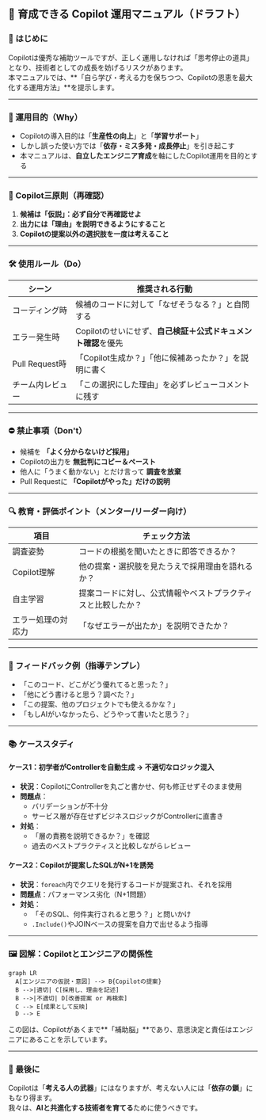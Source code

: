 ## 🚀 育成できる Copilot 運用マニュアル（ドラフト）

### 📘 はじめに

Copilotは優秀な補助ツールですが、正しく運用しなければ「思考停止の道具」となり、技術者としての成長を妨げるリスクがあります。\
本マニュアルでは、\*\*「自ら学び・考える力を保ちつつ、Copilotの恩恵を最大化する運用方法」\*\*を提示します。

---

### 🎯 運用目的（Why）

- Copilotの導入目的は「**生産性の向上**」と「**学習サポート**」
- しかし誤った使い方では「**依存・ミス多発・成長停止**」を引き起こす
- 本マニュアルは、**自立したエンジニア育成**を軸にしたCopilot運用を目的とする

---

### 🧭 Copilot三原則（再確認）

1. **候補は「仮説」：必ず自分で再確認せよ**
2. **出力には「理由」を説明できるようにすること**
3. **Copilotの提案以外の選択肢を一度は考えること**

---

### 🛠 使用ルール（Do）

| シーン           | 推奨される行動                              |
| ------------- | ------------------------------------ |
| コーディング時       | 候補のコードに対して「なぜそうなる？」と自問する             |
| エラー発生時        | Copilotのせいにせず、**自己検証＋公式ドキュメント確認**を優先 |
| Pull Request時 | 「Copilot生成か？」「他に候補あったか？」を説明に書く       |
| チーム内レビュー      | 「この選択にした理由」を必ずレビューコメントに残す            |

---

### ⛔ 禁止事項（Don't）

- 候補を **「よく分からないけど採用」**
- Copilotの出力を **無批判にコピー＆ペースト**
- 他人に「うまく動かない」とだけ言って **調査を放棄**
- Pull Requestに **「Copilotがやった」だけの説明**

---

### 🔍 教育・評価ポイント（メンター/リーダー向け）

| 項目        | チェック方法                         |
| --------- | ------------------------------ |
| 調査姿勢      | コードの根拠を聞いたときに即答できるか？           |
| Copilot理解 | 他の提案・選択肢を見たうえで採用理由を語れるか？       |
| 自主学習      | 提案コードに対し、公式情報やベストプラクティスと比較したか？ |
| エラー処理の対応力 | 「なぜエラーが出たか」を説明できたか？            |

---

### 💬 フィードバック例（指導テンプレ）

- 「このコード、どこがどう優れてると思った？」
- 「他にどう書けると思う？調べた？」
- 「この提案、他のプロジェクトでも使えるかな？」
- 「もしAIがいなかったら、どうやって書いたと思う？」

---

### 📚 ケーススタディ

#### ケース1：初学者がControllerを自動生成 → 不適切なロジック混入

- **状況**：CopilotにControllerを丸ごと書かせ、何も修正せずそのまま使用
- **問題点**：
  - バリデーションが不十分
  - サービス層が存在せずビジネスロジックがControllerに直書き
- **対処**：
  - 「層の責務を説明できるか？」を確認
  - 過去のベストプラクティスと比較しながらレビュー

#### ケース2：Copilotが提案したSQLがN+1を誘発

- **状況**：`foreach`内でクエリを発行するコードが提案され、それを採用
- **問題点**：パフォーマンス劣化（N+1問題）
- **対処**：
  - 「そのSQL、何件実行されると思う？」と問いかけ
  - `.Include()`やJOINベースの提案を自力で出せるよう指導

---

### 🖼 図解：Copilotとエンジニアの関係性

```mermaid
graph LR
  A[エンジニアの仮説・意図] --> B{Copilotの提案}
  B -->|適切| C[採用し、理由を記述]
  B -->|不適切| D[改善提案 or 再検索]
  C --> E[成果として反映]
  D --> E
```

この図は、Copilotがあくまで\*\*「補助脳」\*\*であり、意思決定と責任はエンジニアにあることを示しています。

---

### 🧠 最後に

Copilotは「**考える人の武器**」にはなりますが、考えない人には「**依存の鎖**」にもなり得ます。\
我々は、**AIと共進化する技術者を育てる**ために使うべきです。

